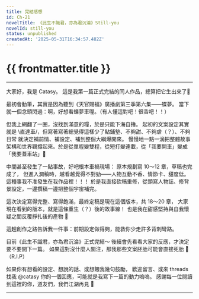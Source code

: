 ```yaml
---
title: 完結感想
id: Ch-21
novelTitle: 《此生不識君，亦為君沉淪》Still-you
novelId: still-you
status: unpublished
createdAt: '2025-05-31T16:34:57.482Z'
---
```


# {{ frontmatter.title }}

<script setup>
import { useData } from 'vitepress'
const { frontmatter } = useData()
// 如果需要 withBase，可以取消註解下一行
// import { withBase } from 'vitepress'
</script>

---

大家好，我是 Catasy。
這是我第一篇正式完結的同人作品，總算把它生出來了🥹

最初會動筆，其實是因為聽到《天官賜福》廣播劇第三季第六集——蝶夢。
當下就一個念頭閃過：啊，好想看蝶夢車喔。（有人懂這對吧！很香吧！！）

但我上網翻了一圈，沒找到滿意的糧，於是只能下海自擼。
起初的文案設定其實就是 \直達車/，但寫著寫著總覺得這樣少了點鋪墊、不夠甜、不夠虐（？）、不夠日常
就決定補前情、補設定、補到整個大綱爆開來。
慢慢地一點一滴把整體故事架構和世界觀撐起來。於是從單程變雙程，從短打變連載，從「我要開車」變成「我要蓋車站」🫠


中間甚至發生了一點事故，好吧根本車禍現場：
原本規劃寫 10～12 章，草稿也完成了，
但進入潤稿時，越看越覺得不對勁——人物互動不香、情節卡、甜度低。
這種事我不准發生在我作品裡！！！
於是我直接砍稿重修，從頭寫人物誌、修背景設定，一邊撰稿一邊把整個宇宙補完。

這次決定寫得完整、寫得飽滿，最終定稿是現在這個版本，共 18～20 章，
大家現在看到的版本，就是這條重生（？）後的故事線！
也是我在甜感堅持與自我懷疑之間反覆掙扎後的產物 🫠

這趟創作之路告訴我一件事：前期設定做得夠，能救你少走許多背刺彎路。

目前《此生不識君，亦為君沉淪》正式完結～
後續會先看看大家的反應，才決定要不要開下一篇。
如果這對沒什麼人關注，那我那些文案胚胎可能會直接死胎 🥲（R.I.P）

如果你有想看的設定、想說的話、或想餵我幾句鼓勵，
歡迎留言、或來 threads 找我 @catasy
你的一個回應，可能就是我寫下一篇的動力嗚嗚。
感謝每一位閱讀到這裡的你，道友們，我們江湖再見 🖤

---

